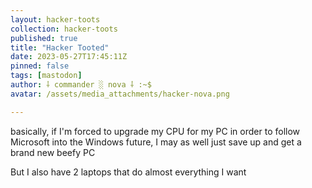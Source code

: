 ```yaml
---
layout: hacker-toots
collection: hacker-toots
published: true
title: "Hacker Tooted"
date: 2023-05-27T17:45:11Z
pinned: false
tags: [mastodon]
author: ⸸ commander ░ nova ⸸ :~$
avatar: /assets/media_attachments/hacker-nova.png

---
```


<p>basically, if I&#39;m forced to upgrade my CPU for my PC in order to follow Microsoft into the Windows future, I may as well just save up and get a brand new beefy PC</p><p>But I also have 2 laptops that do almost everything I want</p>


